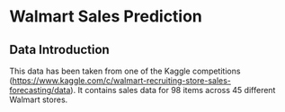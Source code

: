 # Walmart Sales Prediction

## Data Introduction
This data has been taken from one of the Kaggle competitions (https://www.kaggle.com/c/walmart-recruiting-store-sales-forecasting/data). It contains sales data for 98 items across 45 different Walmart stores. 
